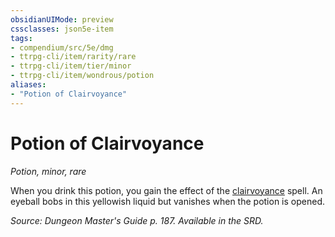 ```yaml
---
obsidianUIMode: preview
cssclasses: json5e-item
tags:
- compendium/src/5e/dmg
- ttrpg-cli/item/rarity/rare
- ttrpg-cli/item/tier/minor
- ttrpg-cli/item/wondrous/potion
aliases: 
- "Potion of Clairvoyance"
---
```

# Potion of Clairvoyance
*Potion, minor, rare*  


When you drink this potion, you gain the effect of the [clairvoyance](compendium/spells/clairvoyance.md) spell. An eyeball bobs in this yellowish liquid but vanishes when the potion is opened.

*Source: Dungeon Master's Guide p. 187. Available in the SRD.*